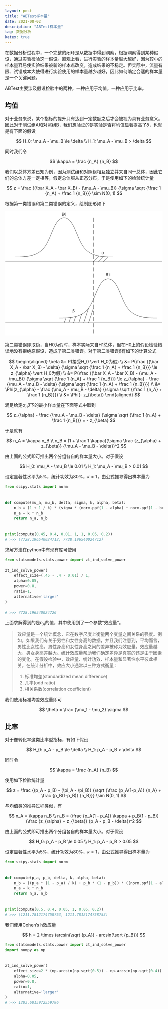 ```yaml
---
layout: post
title: "ABTest样本量"
date: 2021-08-02
description: "ABTest样本量"
tag: 数据分析
katex: true
---
```


在数据分析过程中，一个完整的闭环是从数据中得到洞察，根据洞察得到某种假设，通过实验检验这一假设。直观上看，进行实验的样本量越大越好，因为较小的样本量容易使实验结果被新的样本点改变，造成结果的不稳定。但实际中，流量有限、试错成本大使得进行实验使用的样本量越少越好，因此如何确定合适的样本量是一个关键问题。

ABTest主要涉及假设检验中的两种，一种应用于均值，一种应用于比率。

## 均值

对于业务来说，某个指标的提升只有达到一定数额之后才会被视为具有业务意义。因此对于测试组A和对照组B，我们想验证的是实验是否将均值显著提高了$\delta$，也就是有下面的假设

$$
H_0: \mu_A - \mu_B \le \delta \\
H_1: \mu_A - \mu_B > \delta
$$

同时我们令

$$
\kappa = \frac {n_A} {n_B}
$$

我们以总体方差已知为例，因为测试组和对照组相互独立并来自同一总体，因此它们的总体方差一定相等，假定总体服从正态分布，于是使用如下的检验统计量

$$
z = \frac {(\bar X_A - \bar X_B) - (\mu_A - \mu_B)} {\sigma \sqrt {\frac 1 {n_A} + \frac 1 {n_B}}} \sim N(0, 1)
$$

根据第一类错误和第二类错误的定义，绘制图形如下

![](../assets/2021-08-02-abtest-sample-size-1.png)

第二类错误即取伪，当H0为假时，样本实际来自H1总体，但在H0上的假设检验错误地没有拒绝原假设，造成了第二类错误。对于第二类错误$\beta$有如下的计算公式

$$
\begin{aligned}
\beta &= P(接受H_0 \vert H_0为假) \\
&= P(\frac {(\bar X_A - \bar X_B) - \delta} {\sigma \sqrt {\frac 1 {n_A} + \frac 1 {n_B}}} \le z_{\alpha} \vert H_0为假) \\
&= P(\frac {(\bar X_A - \bar X_B) - (\mu_A - \mu_B)} {\sigma \sqrt {\frac 1 {n_A} + \frac 1 {n_B}}} \le z_{\alpha} - \frac {\mu_A - \mu_B - \delta} {\sigma \sqrt {\frac 1 {n_A} + \frac 1 {n_B}}}) \\
&= \Phi(z_{\alpha} - \frac {\mu_A - \mu_B - \delta} {\sigma \sqrt {\frac 1 {n_A} + \frac 1 {n_B}}}) \\
&= \Phi(- z_{\beta})
\end{aligned}
$$

满足给定$\alpha, \beta$下的最小样本量在下面等式中取到

$$
z_{\alpha} - \frac {\mu_A - \mu_B - \delta} {\sigma \sqrt {\frac 1 {n_A} + \frac 1 {n_B}}} = - z_{\beta}
$$

于是就有

$$
n_A = \kappa n_B \\
n_B = (1 + \frac 1 \kappa)(\sigma \frac {z_{\alpha} + z_{\beta}} {\mu_A - \mu_B - \delta})^2
$$

由上面的公式即可推出两个分组各自的样本量大小。对于假设

$$
H_0: \mu_A - \mu_B \le 0.01 \\
H_1: \mu_A - \mu_B > 0.01
$$

设定显著性水平为5%，统计功效为80%，$\kappa = 1$，由公式推导得出样本量为

```python
from scipy.stats import norm


def compute(mu_a, mu_b, delta, sigma, k, alpha, beta):
    n_b = (1 + 1 / k) * (sigma * (norm.ppf(1 - alpha) + norm.ppf(1 - beta)) / (mu_a - mu_b - delta)) ** 2
    n_a = k * n_b
    return n_a, n_b


print(compute(0.45, 0.4, 0.01, 1, 1, 0.05, 0.2))
# >>> (7728.196540024712, 7728.196540024712)
```

求解方法在python中有现有库可使用

```python
from statsmodels.stats.power import zt_ind_solve_power

zt_ind_solve_power(
    effect_size=(.45 - .4 - 0.01) / 1,
    alpha=0.05,
    power=0.8,
    ratio=1,
    alternative='larger'
)

# >>> 7728.196540024726
```

上面求解得到的是$n_A$的值，其中使用到了一个参数“效应量”。

> 效应量是一个统计概念，它在数字尺度上衡量两个变量之间关系的强度。例如，如果我们有关于男性和女性身高的数据，并且我们注意到，平均而言，男性比女性高，男性身高和女性身高之间的差异被称为效应量。效应量越大，男女身高差越大。统计效应量帮助我们确定差异是真实的还是由于因素的变化。在假设检验中，效应量、统计功效、样本量和显著性水平彼此相关。在统计分析中，效应大小通常以三种方式衡量：
>
> 1. 标准均差(standardized mean difference)
> 2. 几率(odd ratio)
> 3. 相关系数(correlation coefficient)

我们使用标准均差效应量即可

$$
\theta = \frac {\mu_1 - \mu_2} \sigma
$$

## 比率

对于像转化率这类比率型指标，有如下假设

$$
H_0: p_A - p_B \le \delta \\
H_1: p_A - p_B > \delta
$$

同时令

$$
\kappa = \frac {n_A} {n_B}
$$

使用如下检验统计量

$$
z = \frac {(p_A - p_B) - (\pi_A - \pi_B)} {\sqrt {\frac {p_A(1-p_A)} {n_A} + \frac {p_B(1-p_B)} {n_B}}} \sim N(0, 1)
$$

与均值类的推导过程类似，有

$$
n_A = \kappa n_B \\
n_B = (\frac {p_A(1 - p_A)} \kappa + p_B(1 - p_B))(\frac {z_{\alpha} + z_{\beta}} {p_A - p_B - \delta})^2
$$

由上面的公式即可推出两个分组各自的样本量大小。对于假设

$$
H_0: p_A - p_B \le 0.05 \\
H_1: p_A - p_B > 0.05
$$

设定显著性水平为5%，统计功效为80%，$\kappa = 1$，由公式推导得出样本量为

```python
from scipy.stats import norm


def compute(p_a, p_b, delta, k, alpha, beta):
    n_b = ((p_a * (1 - p_a) / k) + p_b * (1 - p_b)) * ((norm.ppf(1 - alpha) + norm.ppf(1 - beta)) / (p_a - p_b - delta)) ** 2
    n_a = k * n_b
    return n_a, n_b


print(compute(0.5, 0.4, 0.05, 1, 0.05, 0.2))
# >>> (1211.7812174758753, 1211.7812174758753)
```

我们使用Cohen’s h效应量

$$
h = 2 \times (arcsin(\sqrt {p_A}) - arcsin(\sqrt {p_B}))
$$

```python
from statsmodels.stats.power import zt_ind_solve_power
import numpy as np


zt_ind_solve_power(
    effect_size=2 * (np.arcsin(np.sqrt(0.5)) - np.arcsin(np.sqrt(0.4)) - 0.05),
    alpha=0.05,
    power=0.8,
    ratio=1,
    alternative='larger'
)
# >>> 1203.6015972559796
```
